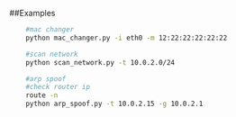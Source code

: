 ##Examples


```bash
    #mac changer
    python mac_changer.py -i eth0 -m 12:22:22:22:22:22
```

```bash
    #scan network
    python scan_network.py -t 10.0.2.0/24
```

```bash
    #arp spoof
    #check router ip
    route -n
    python arp_spoof.py -t 10.0.2.15 -g 10.0.2.1
```